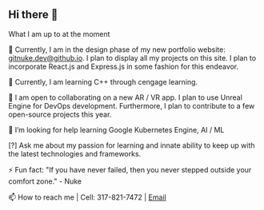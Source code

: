 ## Hi there 👋

What I am up to at the moment

🔭 
Currently, I am in the design phase of my new portfolio website: gitnuke.dev@github.io. I plan to display all my projects on this site.
I plan to incorporate React.js and Express.js in some fashion for this endeavor.

🌱
Currently, I am learning C++ through cengage learning.

👯
I am open to collaborating on a new AR / VR app. I plan to use Unreal Engine for DevOps development. Furthermore, I plan to contribute to a few open-source projects this year.

🤔
I’m looking for help learning Google Kubernetes Engine, AI / ML

[?]
Ask me about my passion for learning and innate ability to keep up with the latest technologies and frameworks.

⚡
Fun fact: "If you have never failed, then you never stepped outside your comfort zone." - Nuke

📫 
How to reach me | Cell: 317-821-7472 | [Email](mailto:gitnuke.dev@gmail.com)

